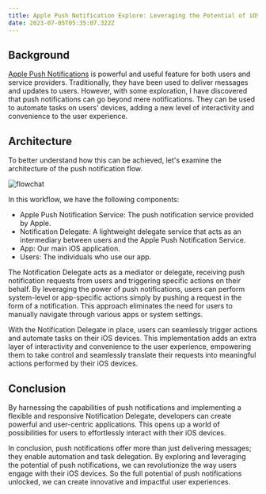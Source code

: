 ```yaml
---
title: Apple Push Notification Explore: Leveraging the Potential of iOS Notifications
date: 2023-07-05T05:35:07.322Z
---
```


## Background

[Apple Push Notifications](https://developer.apple.com/notifications/) is powerful and useful feature for both users and service providers. Traditionally, they have been used to deliver messages and updates to users. However, with some exploration, I have discovered that push notifications can go beyond mere notifications. They can be used to automate tasks on users' devices, adding a new level of interactivity and convenience to the user experience.

## Architecture

To better understand how this can be achieved, let's examine the architecture of the push notification flow.

![flowchat](/assets/blog/push-notifications/flow.png)

In this workflow, we have the following components:

- Apple Push Notification Service: The push notification service provided by Apple.
- Notification Delegate: A lightweight delegate service that acts as an intermediary between users and the Apple Push Notification Service.
- App: Our main iOS application.
- Users: The individuals who use our app.

The Notification Delegate acts as a mediator or delegate, receiving push notification requests from users and triggering specific actions on their behalf. By leveraging the power of push notifications, users can perform system-level or app-specific actions simply by pushing a request in the form of a notification. This approach eliminates the need for users to manually navigate through various apps or system settings.

With the Notification Delegate in place, users can seamlessly trigger actions and automate tasks on their iOS devices. This implementation adds an extra layer of interactivity and convenience to the user experience, empowering them to take control and seamlessly translate their requests into meaningful actions performed by their iOS devices.

## Conclusion

By harnessing the capabilities of push notifications and implementing a flexible and responsive Notification Delegate, developers can create powerful and user-centric applications. This opens up a world of possibilities for users to effortlessly interact with their iOS devices.

In conclusion, push notifications offer more than just delivering messages; they enable automation and task delegation. By exploring and leveraging the potential of push notifications, we can revolutionize the way users engage with their iOS devices. So the full potential of push notifications unlocked, we can create innovative and impactful user experiences.
